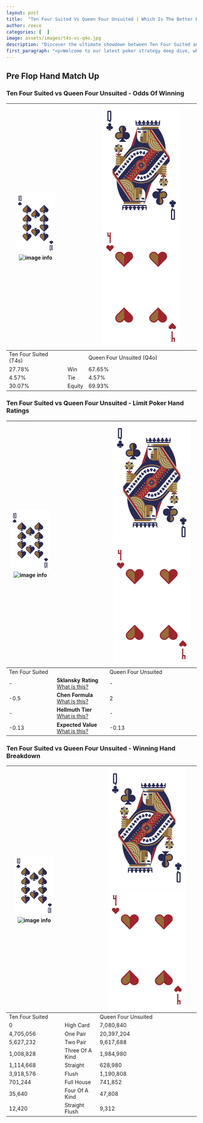 ```yaml
---
layout: post
title:  "Ten Four Suited Vs Queen Four Unsuited | Which Is The Better Hand In Poker? A Complete Guide"
author: reece
categories: [  ]
image: assets/images/t4s-vs-q4o.jpg
description: "Discover the ultimate showdown between Ten Four Suited and Queen Four Unsuited in poker! Uncover the odds, strategies, and scenarios where one hand triumphs over the other. Get ready to up your poker game with this thrilling analysis."
first_paragraph: "<p>Welcome to our latest poker strategy deep dive, where we're pitting two distinct hands against each other in a high-stakes showdown: Ten Four Suited vs Queen Four Unsuited.</p><p>In the dynamic world of poker, every decision counts, and knowing which hand holds the upper hand is key to your success at the table.</p><p>In this article, we'll dissect these two hands, explore the scenarios where one dominates the other, and equip you with the knowledge to make strategic choices that can tip the odds in your favor.</p><p>Get ready to unravel the intriguing dynamics of these poker hands and elevate your game to new heights.</p>"
---
```




[comment]: # (sp0)

## Pre Flop Hand Match Up

<div class="table hand-ratings" markdown="1"> 



### Ten Four Suited vs Queen Four Unsuited - Odds Of Winning


    
| ![image info](assets/images/hand1/T.png) ![image info](assets/images/hand1/4s.png) |  | ![image info](assets/images/hand2/Q.png) ![image info](assets/images/hand2/4o.png) |
| -------- | -------- | -------- |
| Ten Four Suited (T4s) |  | Queen Four Unsuited (Q4o) |
| 27.78% | Win | 67.65% |
| 4.57% | Tie | 4.57% |
| 30.07% | Equity | 69.93% |




[comment]: # (sp1)



### Ten Four Suited vs Queen Four Unsuited - Limit Poker Hand Ratings


    
| ![image info](assets/images/hand1/T.png) ![image info](assets/images/hand1/4s.png) |  | ![image info](assets/images/hand2/Q.png) ![image info](assets/images/hand2/4o.png) |
| -------- | -------- | -------- |
| Ten Four Suited |  | Queen Four Unsuited |
| - | **Sklansky Rating** [What is this?](/sklansky-rating-explained) | - |
| -0.5 | **Chen Formula** [What is this?](/chen-formula-explained) | 2 |
| - | **Hellmuth Tier** [What is this?](/Hellmuth-tier-explained) | - |
| -0.13 | **Expected Value** [What is this?](/expected-value-explained) | -0.13 |




[comment]: # (sp2)



### Ten Four Suited vs Queen Four Unsuited - Winning Hand Breakdown


    
| ![image info](assets/images/hand1/T.png) ![image info](assets/images/hand1/4s.png) |  | ![image info](assets/images/hand2/Q.png) ![image info](assets/images/hand2/4o.png) |
| -------- | -------- | -------- |
| Ten Four Suited |  | Queen Four Unsuited |
| 0 | High Card | 7,080,840 |
| 4,705,056 | One Pair | 20,397,204 |
| 5,627,232 | Two Pair | 9,617,688 |
| 1,008,828 | Three Of A Kind | 1,984,980 |
| 1,114,668 | Straight | 628,980 |
| 3,918,576 | Flush | 1,190,808 |
| 701,244 | Full House | 741,852 |
| 35,640 | Four Of A Kind | 47,808 |
| 12,420 | Straight Flush | 9,312 |




[comment]: # (sp3)



</div>

[comment]: # (sp4)



[comment]: # (sp5)

